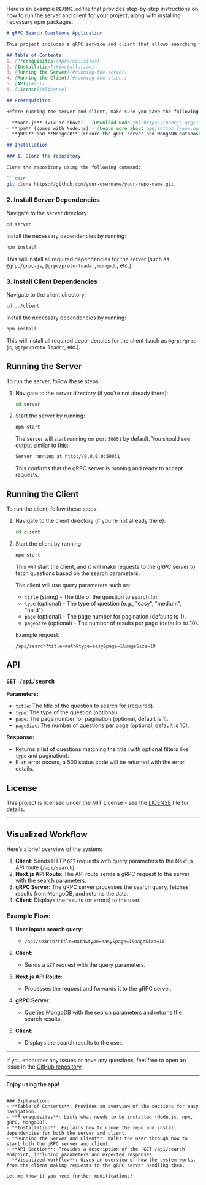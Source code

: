 Here is an example `README.md` file that provides step-by-step instructions on how to run the server and client for your project, along with installing necessary npm packages.

```markdown
# gRPC Search Questions Application

This project includes a gRPC service and client that allows searching for questions based on a title, type, and pagination. The client interacts with the server to fetch search results.

## Table of Contents
1. [Prerequisites](#prerequisites)
2. [Installation](#installation)
3. [Running the Server](#running-the-server)
4. [Running the Client](#running-the-client)
5. [API](#api)
6. [License](#license)

## Prerequisites

Before running the server and client, make sure you have the following installed on your machine:

- **Node.js** (v14 or above) - [Download Node.js](https://nodejs.org/)
- **npm** (comes with Node.js) - [Learn more about npm](https://www.npmjs.com/)
- **gRPC** and **MongoDB** (Ensure the gRPC server and MongoDB database are accessible)

## Installation

### 1. Clone the repository

Clone the repository using the following command:

```bash
git clone https://github.com/your-username/your-repo-name.git
```

### 2. Install Server Dependencies

Navigate to the server directory:

```bash
cd server
```

Install the necessary dependencies by running:

```bash
npm install
```

This will install all required dependencies for the server (such as `@grpc/grpc-js`, `@grpc/proto-loader`, `mongodb`, etc.).

### 3. Install Client Dependencies

Navigate to the client directory:

```bash
cd ../client
```

Install the necessary dependencies by running:

```bash
npm install
```

This will install all required dependencies for the client (such as `@grpc/grpc-js`, `@grpc/proto-loader`, etc.).

## Running the Server

To run the server, follow these steps:

1. Navigate to the server directory (if you're not already there):

   ```bash
   cd server
   ```

2. Start the server by running:

   ```bash
   npm start
   ```

   The server will start running on port `50051` by default. You should see output similar to this:

   ```bash
   Server running at http://0.0.0.0:50051
   ```

   This confirms that the gRPC server is running and ready to accept requests.

## Running the Client

To run the client, follow these steps:

1. Navigate to the client directory (if you're not already there):

   ```bash
   cd client
   ```

2. Start the client by running:

   ```bash
   npm start
   ```

   This will start the client, and it will make requests to the gRPC server to fetch questions based on the search parameters.

   The client will use query parameters such as:
   - `title` (string) - The title of the question to search for.
   - `type` (optional) - The type of question (e.g., "easy", "medium", "hard").
   - `page` (optional) - The page number for pagination (defaults to 1).
   - `pageSize` (optional) - The number of results per page (defaults to 10).

   Example request:
   ```
   /api/search?title=math&type=easy&page=1&pageSize=10
   ```

## API

### `GET /api/search`

**Parameters:**
- `title`: The title of the question to search for (required).
- `type`: The type of the question (optional).
- `page`: The page number for pagination (optional, default is 1).
- `pageSize`: The number of questions per page (optional, default is 10).

**Response:**
- Returns a list of questions matching the title (with optional filters like `type` and pagination).
- If an error occurs, a 500 status code will be returned with the error details.

## License

This project is licensed under the MIT License - see the [LICENSE](LICENSE) file for details.

---

## Visualized Workflow

Here’s a brief overview of the system:

1. **Client**: Sends HTTP `GET` requests with query parameters to the Next.js API route (`/api/search`).
2. **Next.js API Route**: The API route sends a gRPC request to the server with the search parameters.
3. **gRPC Server**: The gRPC server processes the search query, fetches results from MongoDB, and returns the data.
4. **Client**: Displays the results (or errors) to the user.

### Example Flow:

1. **User inputs search query**:
   - `/api/search?title=math&type=easy&page=1&pageSize=10`

2. **Client**:
   - Sends a `GET` request with the query parameters.
   
3. **Next.js API Route**:
   - Processes the request and forwards it to the gRPC server.
   
4. **gRPC Server**:
   - Queries MongoDB with the search parameters and returns the search results.
   
5. **Client**:
   - Displays the search results to the user.

---

If you encounter any issues or have any questions, feel free to open an issue in the [GitHub repository](https://github.com/your-username/your-repo-name/issues).

---

**Enjoy using the app!**
```

### Explanation:
- **Table of Contents**: Provides an overview of the sections for easy navigation.
- **Prerequisites**: Lists what needs to be installed (Node.js, npm, gRPC, MongoDB).
- **Installation**: Explains how to clone the repo and install dependencies for both the server and client.
- **Running the Server and Client**: Walks the user through how to start both the gRPC server and client.
- **API Section**: Provides a description of the `GET /api/search` endpoint, including parameters and expected responses.
- **Visualized Workflow**: Gives an overview of how the system works, from the client making requests to the gRPC server handling them.

Let me know if you need further modifications!
